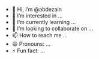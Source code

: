 - 👋 Hi, I’m @abdezain
- 👀 I’m interested in ...
- 🌱 I’m currently learning ...
- 💞️ I’m looking to collaborate on ...
- 📫 How to reach me ...
- 😄 Pronouns: ...
- ⚡ Fun fact: ...

<!---
abdezain/abdezain is a ✨ special ✨ repository because its `README.md` (this file) appears on your GitHub profile.
You can click the Preview link to take a look at your changes.
--->
